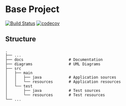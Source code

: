 # Base Project
[![Build Status](https://travis-ci.org/fcu-d0511396/BaseProject.svg?branch=master)](https://travis-ci.org/fcu-d0511396/BaseProject)
[![codecov](https://codecov.io/gh/fcu-d0511396/BaseProject/branch/master/graph/badge.svg)](https://codecov.io/gh/fcu-d0511396/BaseProject)

## Structure
```
.
├── ...
├── docs                    # Documentation
├── diagrams                # UML Diagrams
├── src
│   ├── main
│   │   ├── java            # Application sources
│   │   └── resources       # Application resources
│   └── test
│       ├── java            # Test sources
│       └── resources       # Test resources
└── ...
```
